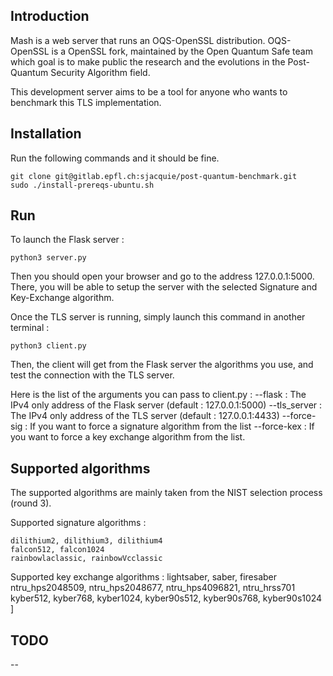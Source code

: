 ## Introduction

Mash is a web server that runs an OQS-OpenSSL distribution.
OQS-OpenSSL is a OpenSSL fork, maintained by the Open Quantum Safe team which goal is to make public the research and the evolutions in the Post-Quantum Security Algorithm field.

This development server aims to be a tool for anyone who wants to benchmark this TLS implementation.

## Installation

Run the following commands and it should be fine.

    git clone git@gitlab.epfl.ch:sjacquie/post-quantum-benchmark.git
    sudo ./install-prereqs-ubuntu.sh

## Run

To launch the Flask server :

    python3 server.py

Then you should open your browser and go to the address 127.0.0.1:5000.
There, you will be able to setup the server with the selected Signature and Key-Exchange algorithm.

Once the TLS server is running, simply launch this command in another terminal :

    python3 client.py
    
Then, the client will get from the Flask server the algorithms you use, and test the connection with the TLS server.

Here is the list of the arguments you can pass to client.py :
    --flask : The IPv4 only address of the Flask server (default : 127.0.0.1:5000)
    --tls_server : The IPv4 only address of the TLS server (default : 127.0.0.1:4433)
    --force-sig : If you want to force a signature algorithm from the list
    --force-kex : If you want to force a key exchange algorithm from the list.

## Supported algorithms

The supported algorithms are mainly taken from the NIST selection process (round 3).

Supported signature algorithms : 

    dilithium2, dilithium3, dilithium4
    falcon512, falcon1024
    rainbowlaclassic, rainbowVcclassic

Supported key exchange algorithms :
    lightsaber, saber, firesaber
    ntru\_hps2048509, ntru\_hps2048677, ntru\_hps4096821, ntru\_hrss701
    kyber512, kyber768, kyber1024, kyber90s512, kyber90s768, kyber90s1024
]

## TODO

--
